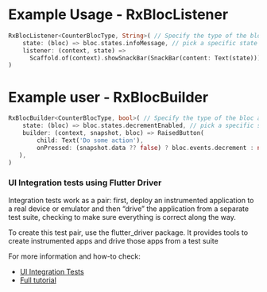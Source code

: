 # Example Usage - RxBlocListener

```dart
RxBlocListener<CounterBlocType, String>( // Specify the type of the bloc and its state
    state: (bloc) => bloc.states.infoMessage, // pick a specific state you want to listen for
    listener: (context, state) => 
      Scaffold.of(context).showSnackBar(SnackBar(content: Text(state))) // Listen for the state you have specified above
)
```

# Example user - RxBlocBuilder

```dart
RxBlocBuilder<CounterBlocType, bool>( // Specify the type of the bloc and its state
    state: (bloc) => bloc.states.decrementEnabled, // pick a specific state you want to listen
    builder: (context, snapshot, bloc) => RaisedButton(
        child: Text('Do some action'),
        onPressed: (snapshot.data ?? false) ? bloc.events.decrement : null,
   ),
)
```
### UI Integration tests using Flutter Driver
Integration tests work as a pair: first, deploy an instrumented application to a real device or emulator and then “drive” the application from a separate test suite, checking to make sure everything is correct along the way.

To create this test pair, use the flutter_driver package. It provides tools to create instrumented apps and drive those apps from a test suite

For more information and how-to check:
- [UI Integration Tests](/doc/ui_integration_tests.md)
- [Full tutorial](https://www.youtube.com/playlist?list=PL6tu16kXT9PrzZbUTUscEYOHHTVEKPLha "Full tutorial")

